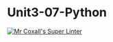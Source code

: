# Unit3-07-Python
[![Mr Coxall's Super Linter](https://github.com/ICS3U-C-Programming-AlexanderM/Unit3-07-Python/workflows/Mr%20Coxall's%20Super%20Linter/badge.svg)](https://github.com/ICS3U-C-Programming-AlexanderM/Unit3-07-Python/actions/)

